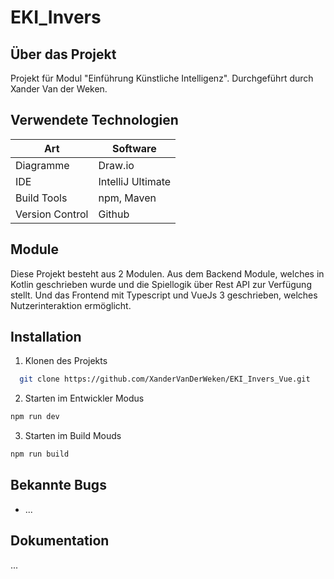 # EKI_Invers
## Über das Projekt
Projekt für Modul "Einführung Künstliche Intelligenz". Durchgeführt durch Xander Van der Weken.

## Verwendete Technologien
| Art                | Software           |
|--------------------|--------------------|
| Diagramme          | Draw.io            |
| IDE                | IntelliJ Ultimate  |
| Build Tools        | npm, Maven         |
| Version Control    | Github             |

## Module
Diese Projekt besteht aus 2 Modulen. Aus dem Backend Module, welches in Kotlin geschrieben wurde und die Spiellogik über Rest API zur Verfügung stellt. 
Und das Frontend mit Typescript und VueJs 3 geschrieben, welches Nutzerinteraktion ermöglicht.

## Installation
1. Klonen des Projekts
```bash
  git clone https://github.com/XanderVanDerWeken/EKI_Invers_Vue.git
```
2. Starten im Entwickler Modus
```bash 
npm run dev
```
3. Starten im Build Mouds
```bash
npm run build
```

## Bekannte Bugs
- ...

## Dokumentation
...
